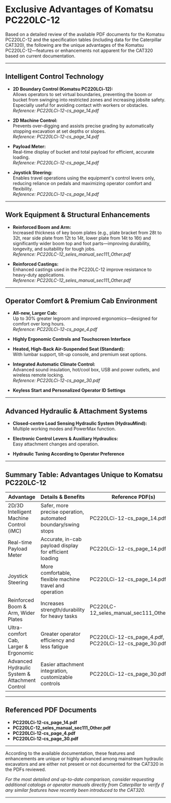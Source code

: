 # Exclusive Advantages of Komatsu PC220LC-12

Based on a detailed review of the available PDF documents for the Komatsu PC220LC-12 and the specification tables (including data for the Caterpillar CAT320), the following are the unique advantages of the Komatsu PC220LC-12—features or enhancements not apparent for the CAT320 based on current documentation.

---

## Intelligent Control Technology

- **2D Boundary Control (Komatsu PC220LCi-12):**  
  Allows operators to set virtual boundaries, preventing the boom or bucket from swinging into restricted zones and increasing jobsite safety. Especially useful for avoiding contact with workers or obstacles.  
  *Reference: PC220LCi-12-cs_page_14.pdf*

- **2D Machine Control:**  
  Prevents over-digging and assists precise grading by automatically stopping excavation at set depths or slopes.  
  *Reference: PC220LCi-12-cs_page_14.pdf*

- **Payload Meter:**  
  Real-time display of bucket and total payload for efficient, accurate loading.  
  *Reference: PC220LCi-12-cs_page_14.pdf*

- **Joystick Steering:**  
  Enables travel operations using the equipment's control levers only, reducing reliance on pedals and maximizing operator comfort and flexibility.  
  *Reference: PC220LCi-12-cs_page_14.pdf*

---

## Work Equipment & Structural Enhancements

- **Reinforced Boom and Arm:**  
  Increased thickness of key boom plates (e.g., plate bracket from 28t to 32t, rear side plate from 12t to 14t, lower plate from 14t to 16t) and significantly wider boom top and foot parts—improving durability, longevity, and suitability for tough jobs.  
  *Reference: PC220LC-12_seles_manual_sec111_Other.pdf*

- **Reinforced Castings:**  
  Enhanced castings used in the PC220LC-12 improve resistance to heavy-duty applications.  
  *Reference: PC220LC-12_seles_manual_sec111_Other.pdf*

---

## Operator Comfort & Premium Cab Environment

- **All-new, Larger Cab:**  
  Up to 30% greater legroom and improved ergonomics—designed for comfort over long hours.  
  *Reference: PC220LCi-12-cs_page_4.pdf*

- **Highly Ergonomic Controls and Touchscreen Interface**  
- **Heated, High-Back Air-Suspended Seat (Standard):**  
  With lumbar support, tilt-up console, and premium seat options.

- **Integrated Automatic Climate Control:**  
  Advanced sound insulation, hot/cool box, USB and power outlets, and wireless remote locking.  
  *Reference: PC220LCi-12-cs_page_30.pdf*

- **Keyless Start and Personalized Operator ID Settings**

---

## Advanced Hydraulic & Attachment Systems

- **Closed-centre Load Sensing Hydraulic System (HydrauMind):**  
  Multiple working modes and PowerMax function.

- **Electronic Control Levers & Auxiliary Hydraulics:**  
  Easy attachment changes and operation.

- **Hydraulic Tuning According to Operator Preference**

---

## Summary Table: Advantages Unique to Komatsu PC220LC-12

| Advantage                              | Details & Benefits                                           | Reference PDF(s)                       |
|-----------------------------------------|--------------------------------------------------------------|----------------------------------------|
| 2D/3D Intelligent Machine Control (iMC) | Safer, more precise operation, automated boundary/swing stops | PC220LCi-12-cs_page_14.pdf             |
| Real-time Payload Meter                 | Accurate, in-cab payload display for efficient loading        | PC220LCi-12-cs_page_14.pdf             |
| Joystick Steering                      | More comfortable, flexible machine travel and operation       | PC220LCi-12-cs_page_14.pdf             |
| Reinforced Boom & Arm, Wider Plates     | Increases strength/durability for heavy tasks                 | PC220LC-12_seles_manual_sec111_Other.pdf |
| Ultra-comfort Cab, Larger & Ergonomic   | Greater operator efficiency and less fatigue                  | PC220LCi-12-cs_page_4.pdf, PC220LCi-12-cs_page_30.pdf |
| Advanced Hydraulic System & Attachment Control | Easier attachment integration, customizable controls      | PC220LCi-12-cs_page_30.pdf             |

---

## Referenced PDF Documents

- **PC220LCi-12-cs_page_14.pdf**
- **PC220LC-12_seles_manual_sec111_Other.pdf**
- **PC220LCi-12-cs_page_4.pdf**
- **PC220LCi-12-cs_page_30.pdf**

---

According to the available documentation, these features and enhancements are unique or highly advanced among mainstream hydraulic excavators and are either not present or not documented for the CAT320 in the PDFs reviewed.

*For the most detailed and up-to-date comparison, consider requesting additional catalogs or operator manuals directly from Caterpillar to verify if any similar features have recently been introduced to the CAT320.*

---
